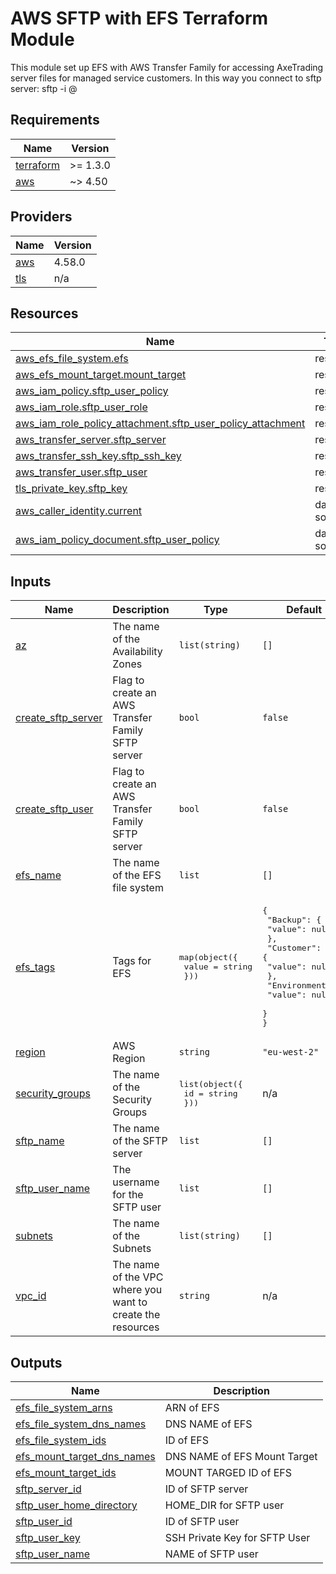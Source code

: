 <!-- BEGIN_TF_DOCS -->
# AWS SFTP with EFS Terraform Module

This module set up EFS with AWS Transfer Family for accessing AxeTrading server files for managed service customers.
In this way you connect to sftp server: sftp -i <path-to-private-key> <username>@<server-address>

## Requirements

| Name | Version |
|------|---------|
| <a name="requirement_terraform"></a> [terraform](#requirement\_terraform) | >= 1.3.0 |
| <a name="requirement_aws"></a> [aws](#requirement\_aws) | ~> 4.50 |

## Providers

| Name | Version |
|------|---------|
| <a name="provider_aws"></a> [aws](#provider\_aws) | 4.58.0 |
| <a name="provider_tls"></a> [tls](#provider\_tls) | n/a |

## Resources

| Name | Type |
|------|------|
| [aws_efs_file_system.efs](https://registry.terraform.io/providers/hashicorp/aws/latest/docs/resources/efs_file_system) | resource |
| [aws_efs_mount_target.mount_target](https://registry.terraform.io/providers/hashicorp/aws/latest/docs/resources/efs_mount_target) | resource |
| [aws_iam_policy.sftp_user_policy](https://registry.terraform.io/providers/hashicorp/aws/latest/docs/resources/iam_policy) | resource |
| [aws_iam_role.sftp_user_role](https://registry.terraform.io/providers/hashicorp/aws/latest/docs/resources/iam_role) | resource |
| [aws_iam_role_policy_attachment.sftp_user_policy_attachment](https://registry.terraform.io/providers/hashicorp/aws/latest/docs/resources/iam_role_policy_attachment) | resource |
| [aws_transfer_server.sftp_server](https://registry.terraform.io/providers/hashicorp/aws/latest/docs/resources/transfer_server) | resource |
| [aws_transfer_ssh_key.sftp_ssh_key](https://registry.terraform.io/providers/hashicorp/aws/latest/docs/resources/transfer_ssh_key) | resource |
| [aws_transfer_user.sftp_user](https://registry.terraform.io/providers/hashicorp/aws/latest/docs/resources/transfer_user) | resource |
| [tls_private_key.sftp_key](https://registry.terraform.io/providers/hashicorp/tls/latest/docs/resources/private_key) | resource |
| [aws_caller_identity.current](https://registry.terraform.io/providers/hashicorp/aws/latest/docs/data-sources/caller_identity) | data source |
| [aws_iam_policy_document.sftp_user_policy](https://registry.terraform.io/providers/hashicorp/aws/latest/docs/data-sources/iam_policy_document) | data source |

## Inputs

| Name | Description | Type | Default | Required |
|------|-------------|------|---------|:--------:|
| <a name="input_az"></a> [az](#input\_az) | The name of the Availability Zones | `list(string)` | `[]` | no |
| <a name="input_create_sftp_server"></a> [create\_sftp\_server](#input\_create\_sftp\_server) | Flag to create an AWS Transfer Family SFTP server | `bool` | `false` | no |
| <a name="input_create_sftp_user"></a> [create\_sftp\_user](#input\_create\_sftp\_user) | Flag to create an AWS Transfer Family SFTP server | `bool` | `false` | no |
| <a name="input_efs_name"></a> [efs\_name](#input\_efs\_name) | The name of the EFS file system | `list` | `[]` | no |
| <a name="input_efs_tags"></a> [efs\_tags](#input\_efs\_tags) | Tags for EFS | <pre>map(object({<br>    value = string<br>  }))</pre> | <pre>{<br>  "Backup": {<br>    "value": null<br>  },<br>  "Customer": {<br>    "value": null<br>  },<br>  "Environment": {<br>    "value": null<br>  }<br>}</pre> | no |
| <a name="input_region"></a> [region](#input\_region) | AWS Region | `string` | `"eu-west-2"` | no |
| <a name="input_security_groups"></a> [security\_groups](#input\_security\_groups) | The name of the Security Groups | <pre>list(object({<br>    id = string<br>  }))</pre> | n/a | yes |
| <a name="input_sftp_name"></a> [sftp\_name](#input\_sftp\_name) | The name of the SFTP server | `list` | `[]` | no |
| <a name="input_sftp_user_name"></a> [sftp\_user\_name](#input\_sftp\_user\_name) | The username for the SFTP user | `list` | `[]` | no |
| <a name="input_subnets"></a> [subnets](#input\_subnets) | The name of the Subnets | `list(string)` | `[]` | no |
| <a name="input_vpc_id"></a> [vpc\_id](#input\_vpc\_id) | The name of the VPC where you want to create the resources | `string` | n/a | yes |

## Outputs

| Name | Description |
|------|-------------|
| <a name="output_efs_file_system_arns"></a> [efs\_file\_system\_arns](#output\_efs\_file\_system\_arns) | ARN of EFS |
| <a name="output_efs_file_system_dns_names"></a> [efs\_file\_system\_dns\_names](#output\_efs\_file\_system\_dns\_names) | DNS NAME of EFS |
| <a name="output_efs_file_system_ids"></a> [efs\_file\_system\_ids](#output\_efs\_file\_system\_ids) | ID of EFS |
| <a name="output_efs_mount_target_dns_names"></a> [efs\_mount\_target\_dns\_names](#output\_efs\_mount\_target\_dns\_names) | DNS NAME of EFS Mount Target |
| <a name="output_efs_mount_target_ids"></a> [efs\_mount\_target\_ids](#output\_efs\_mount\_target\_ids) | MOUNT TARGED ID of EFS |
| <a name="output_sftp_server_id"></a> [sftp\_server\_id](#output\_sftp\_server\_id) | ID of SFTP server |
| <a name="output_sftp_user_home_directory"></a> [sftp\_user\_home\_directory](#output\_sftp\_user\_home\_directory) | HOME\_DIR for SFTP user |
| <a name="output_sftp_user_id"></a> [sftp\_user\_id](#output\_sftp\_user\_id) | ID of SFTP user |
| <a name="output_sftp_user_key"></a> [sftp\_user\_key](#output\_sftp\_user\_key) | SSH Private Key for SFTP User |
| <a name="output_sftp_user_name"></a> [sftp\_user\_name](#output\_sftp\_user\_name) | NAME of SFTP user |
<!-- END_TF_DOCS -->
